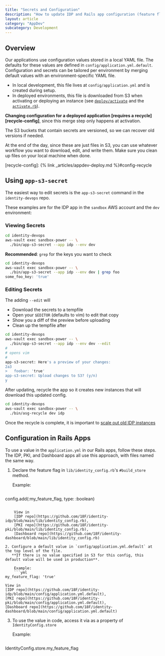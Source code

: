 ```yaml
---
title: "Secrets and Configuration"
description: "How to update IDP and Rails app configuration (feature flags) and secrets application.yml"
layout: article
category: "AppDev"
subcategory: Development
---
```


## Overview

Our applications use configuration values stored in a local YAML file. The defaults for these values
are defined in `config/application.yml.default`. Configuration and secrets can be tailored per
environment by merging default values with an environment-specific YAML file.

* In local development, this file lives at `config/application.yml` and is created during setup.
* In deployed environments, this file is downloaded from S3 when activating or deploying an instance
  (see [`deploy/activate`][deploy-activate] and the [`activate.rb`][download-from-s3]).

**Changing configuration for a deployed application [requires a recycle][recycle-config]**, since
this merge step only happens at activation.

The S3 buckets that contain secrets are versioned, so we can recover old versions
if needed.

At the end of the day, since these are just files in S3, you can use whatever workflow
you want to download, edit, and write them. Make sure you clean up files on your local
machine when done.

[deploy-activate]: https://github.com/18F/identity-idp/blob/main/deploy/activate
[download-from-s3]: https://github.com/18F/identity-idp/blob/a95fd33d24c6761818993cfbc334a28986783034/lib/deploy/activate.rb#L93-L97
[recycle-config]: {% link _articles/appdev-deploy.md %}#config-recycle

## Using `app-s3-secret`

The easiest way to edit secrets is the `app-s3-secret` command in the `identity-devops` repo.

These examples are for the IDP app in the `sandbox` AWS account and the `dev` environment:

### Viewing Secrets

```bash
cd identity-devops
aws-vault exec sandbox-power -- \
  ./bin/app-s3-secret --app idp --env dev
```

**Recommended**: `grep` for the keys you want to check

```bash
cd identity-devops
aws-vault exec sandbox-power -- \
  ./bin/app-s3-secret --app idp --env dev | grep foo
some_foo_key: 'true'
```

### Editing Secrets

The adding `--edit` will
- Download the secrets to a tempfile
- Open your `$EDITOR` (defaults to vim) to edit that copy
- Show you a diff of the preview before uploading
- Clean up the tempfile after

```bash
cd identity-devops
aws-vault exec sandbox-power -- \
  ./bin/app-s3-secret --app idp --env dev --edit
#
# opens vim
#
app-s3-secret: Here's a preview of your changes:
2a3
>   foobar: 'true'
app-s3-secret: Upload changes to S3? (y/n)
y
```

After updating, recycle the app so it creates new instances that will download
this updated config.

```bash
cd identity-devops
aws-vault exec sandbox-power -- \
  ./bin/asg-recycle dev idp
```

Once the recycle is complete, it is important to [scale out old IDP instances](https://handbook.login.gov/articles/appdev-deploy.html#config-recycle)
## Configuration in Rails Apps

To use a value in the `application.yml` in our Rails apps, follow these steps. The IDP, PKI,
and Dashboard apps all use this approach, with files named the same way.

1. Declare the feature flag in `lib/identity_config.rb`'s `#build_store` method.

    Example:
    ```ruby
config.add(:my_feature_flag, type: :boolean)
```

    View in
    [IDP repo](https://github.com/18F/identity-idp/blob/main/lib/identity_config.rb),
    [PKI repo](https://github.com/18F/identity-pki/blob/main/lib/identity_config.rb),
    [Dashboard repo](https://github.com/18F/identity-dashboard/blob/main/lib/identity_config.rb)

2. Configure a default value in `config/application.yml.default` at the top level of the file.
   **If there is no value specified in S3 for this config, this default value will be used in production**.

    Example:
    ```yml
my_feature_flag: 'true'
```

    View in
    [IDP repo](https://github.com/18F/identity-idp/blob/main/config/application.yml.default),
    [PKI repo](https://github.com/18F/identity-pki/blob/main/config/application.yml.default),
    [Dashboard repo](https://github.com/18F/identity-dashboard/blob/main/config/application.yml.default)

3. To use the value in code, access it via as a property of `IdentityConfig.store`

    Example:
    ```ruby
IdentityConfig.store.my_feature_flag
```
